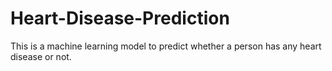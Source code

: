 # Heart-Disease-Prediction
This is a machine learning model to predict whether a person has any heart disease or not.

